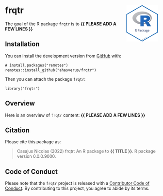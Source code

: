 <!-- README.md is generated from README.Rmd. Please edit that file -->

# frqtr <img src="man/figures/package-sticker.png" align="right" style="float:right; height:120px;"/>

<!-- badges: start -->
<!-- badges: end -->

The goal of the R package `frqtr` is to **{{ PLEASE ADD A FEW LINES }}**

## Installation

You can install the development version from
[GitHub](https://github.com/) with:

    # install.packages("remotes")
    remotes::install_github("ahasverus/frqtr")

Then you can attach the package `frqtr`:

    library("frqtr")

## Overview

Here is an overview of `frqtr` content: **{{ PLEASE ADD A FEW LINES }}**

## Citation

Please cite this package as:

> Casajus Nicolas (2022) frqtr: An R package to **{{ TITLE }}**. R
> package version 0.0.0.9000.

## Code of Conduct

Please note that the `frqtr` project is released with a [Contributor
Code of
Conduct](https://contributor-covenant.org/version/2/0/CODE_OF_CONDUCT.html).
By contributing to this project, you agree to abide by its terms.
